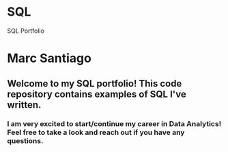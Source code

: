 # SQL
SQL Portfolio

# Marc Santiago
## Welcome to my SQL portfolio! This code repository contains examples of SQL I've written. 
### I am very excited to start/continue my career in Data Analytics! Feel free to take a look and reach out if you have any questions.
